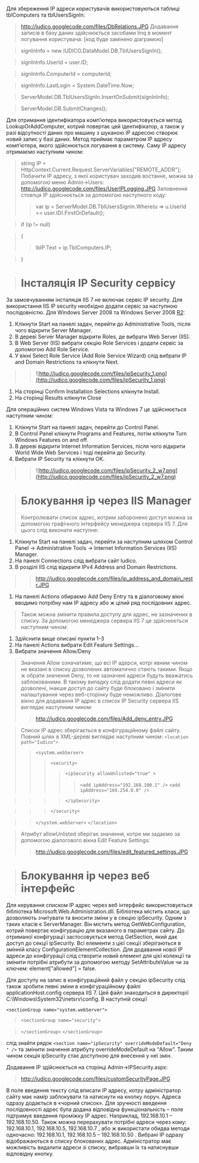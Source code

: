Для збереження ІР адреси користувачів використовуються таблиці tblComputers та tblUsersSignIn:
> http://iudico.googlecode.com/files/DbRelations.JPG
Додавання записів в базу даних здійснюється засобами linq в момент логування користувача:
> [код буде замінено діаграмою]

> signInInfo = new IUDICO.DataModel.DB.TblUsersSignIn();

> signInInfo.UserId = user.ID;

> signInInfo.ComputerId = computerId;

> signInInfo.LastLogin = System.DateTime.Now;

> ServerModel.DB.TblUsersSignIn.InsertOnSubmit(signInInfo);

> ServerModel.DB.SubmitChanges();

Для отримання ідентифікатора комп’ютера використовується метод LookupOrAddComputer, котрий повертає цей ідентифікатор, а також у разі відсутності даних про машину з шуканою ІР адресою створює новий запис у базі даних. Метод приймає параметром ІР адресу комп’ютера,  якого здійснюється логування в систему. Саму ІР адресу отримаємо наступним чином:
> string IP = HttpContext.Current.Request.ServerVariables["REMOTE\_ADDR"];
Побачити ІР адресу, з якої користувач заходив востаннє, можна за допомогою меню Admin->Users:
> http://iudico.googlecode.com/files/UserIPLogging.JPG
Заповнення стовпця ІР здійснюється за допомогою наступного коду:
> > var ip = ServerModel.DB.TblUsersSignIn.Where(u => u.UserId == user.ID).FirstOrDefault();


> if (ip != null)

> {
> > lbIP.Text = ip.TblComputers.IP;

> }

> # Інсталяція IP Security сервісу #
За замовчуванням інсталяція IIS 7 не включає сервіс IP security. Для використання IIS IP security необхідно додати сервіс за наступною послідовністю. Для Windows Server 2008 та Windows Server 2008 [R2](https://code.google.com/p/iudico/source/detail?r=2):
  1. Клікнути Start на панелі задач, перейти до Administrative Tools, після чого відкрити Server Manager.
  1. В дереві Server Manager відкрити Roles, де вибрати Web Server (IIS).
  1. В Web Server (IIS) вибрати секцію Role Services і додати сервіс за допомогою Add Role Service.
  1. У вікні Select Role Service (Add Role Service Wizard) слід вибрати IP and Domain Restrictions та клікнути Next.
> > ![http://iudico.googlecode.com/files/ipSecurity_1.png](http://iudico.googlecode.com/files/ipSecurity_1.png)
  1. На сторінці Confirm Installation Selections клікнути Install.
  1. На сторінці Results клікнути Close

Для операційних систем Windows Vista та Windows 7 це здійснюється наступним чином:
  1. Клікнути Start на панелі задач, перейти до Control Panel.
  1. В Control Panel клікнути Programs and Features, потім клікнути Turn Windows Features on and off.
  1. В дереві відкрити Internet Information Services, після чого відкрити World Wide Web Services і тоді перейти до Security.
  1. Вибрати IP Security та клікнути OK.
> > ![http://iudico.googlecode.com/files/ipSecurity_2_w7.png](http://iudico.googlecode.com/files/ipSecurity_2_w7.png)



> # Блокування ір через IIS Manager #
> Контролювати список адрес, котрим заборонено доступ можна за допомогою графічного інтерфейсу менеджера сервера IIS 7. Для цього слід виконати наступне:
  1. Клікнути Start на панелі задач, перейти за наступним шляхом Control Panel → Administrative Tools →  Internet Information Services (IIS) Manager.
  1. На панелі Connections слід вибрати сайт Iudico.
  1. В розділі IIS слід відкрити IPv4 Address and Domain Restrictions.
> > http://iudico.googlecode.com/files/ip_address_and_domain_restr.JPG
  1. На панелі Actions обираємо Add Deny Entry та в діалоговому вікні вводимо потрібну нам ІР адресу або ж цілий ряд послідовних адрес.

> Також можна змінити правила доступу для адрес, не зазначених в списку. За допомогою менеджера сервера IIS 7 це здійснюється наступним чином:
  1. Здійснити вище описані пункти 1-3
  1. На панелі Actions вибрати Edit Feature Settings…
  1. Вибрати значення Allow/Deny
> Значення Allow означатиме, що всі ІР адерси, котрі явним чином не вказані в списку дозволених автоматично стають такими. Якщо ж обрати значення Deny, то не зазначені адреси будуть вважатись заблокованими. В такому випадку слід додати певні адреси як дозволені, інакше доступ до сайту буде блоковано і змінити налаштування через веб-сторінку буде неможливо.
> Діалогове вікно для додавання ІР адрес в список IP Security сервера IIS виглядає наступним чином:
> > http://iudico.googlecode.com/files/Add_deny_entry.JPG

> Список ІР адрес зберігається в конфігураційному файлі сайту. Повний шлях в XML-дереві виглядає наступним чином:
`<location path="Iudico">`
> > `<system.webServer>`
> > > `<security>`
> > > > `<ipSecurity allowUnlisted="true" >`
> > > > > `<add ipAddress="192.168.100.1" />`
> > > > > `<add ipAddress="169.254.0.0" />`

> > > > `</ipSecurity>`

> > > `</security>`

> > `</system.webServer>`
`</location>`


> Атрибут allowUnlisted зберігає значення, котре ми задаємо за допомогою діалогового вікна Edit Feature Settings:
> > http://iudico.googlecode.com/files/edit_featured_settings.JPG


> # Блокування ір через веб інтерфейс #
Для керування списком ІР адрес через веб інтерфейс використовується бібліотека Microsoft.Web.Administration.dll. Бібліотека містить класи, що дозволяють зчитувати та вносити зміни у в секцію ipSecurity. Одним з таких класів є ServerManager. Він містить метод GetWebConfiguration, котрий повертає конфігурацію для вказаного в параметрах сайту. До отриманої конфігурації застосовується метод GetSection, який дає доступ до секції ipSecurity. Всі елементи з цієї секції зберігаються в змінній класу ConfigurationElementCollection. Для додавання нової ІР адреси до конфігурації слід створити новий елемент для цієї колекції та змінити потрібні атрибути за допомогою методу SetAttributeValue чи за ключем: element["allowed"] = false.

Для доступу на запис в конфігураційний файл у секцію ipSecurity слід також зробити певні зміни в конфігураційному файлі applicationHost.config сервера IIS 7. Цей файл знаходиться в директорії C:\Windows\System32\inetsrv\config. В наступній секції

`<sectionGroup name="system.webServer">`
> `<sectionGroup name="security">`

> `</sectionGroup>`
`</sectionGroup>`

слід знайти рядок `<section name="ipSecurity" overrideModeDefault="Deny " />` та змінити значення атрибуту overrideModeDefault на “Allow”. Таким чином секція ipSecurity стає доступною для внесення у неї змін.

Додавання ІР здійснюється на сторінці Admin->IPSecurity.aspx:
> http://iudico.googlecode.com/files/customSecurityPage.JPG

В поле введення тексту слід вписати ІР адресу, котру адміністратор сайту має намір заблокувати та натиснути на кнопку поруч. Адреса одразу додається в «чорний список». Для зручності введення послідовності адрес була додана відповідна функціональність – поле підтримує введення проміжку ІР адрес. Наприклад, 192.168.10.1 – 192.168.10.50. Також можна перерахувати потрібні  адреси через кому: 192.168.10.1, 192.168.10.5, 192.168.10.7 , або ж використати обидва методи одночасно: 192.168.10.1, 192.168.10.5 – 192.168.10.50 .
Вибрані ІР одразу відображаються в списку блокованих адрес. Адміністратор має можливість видалити адреси зі списку, вибравши їх та натиснувши відповідну кнопку.